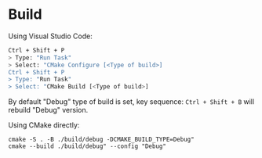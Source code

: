 # Build
Using Visual Studio Code:
```bash
Ctrl + Shift + P
> Type: "Run Task"
> Select: "CMake Configure [<Type of build>]
Ctrl + Shift + P
> Type: "Run Task"
> Select: "CMake Build [<Type of build>]
```
By default "Debug" type of build is set, key sequence: `Ctrl + Shift + B` will rebuild "Debug" version.

Using CMake directly:
```
cmake -S . -B ./build/debug -DCMAKE_BUILD_TYPE=Debug"
cmake --build ./build/debug" --config "Debug"
```